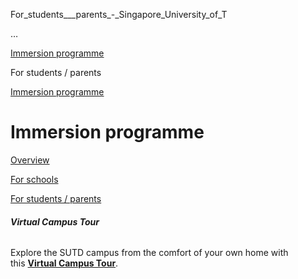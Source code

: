 For_students___parents_-_Singapore_University_of_T



…

 [Immersion programme](/admissions/undergraduate/immersion) 

For students / parents

[Immersion programme](https://www.sutd.edu.sg/admissions/undergraduate/immersion)

Immersion programme
===================

[Overview](/admissions/undergraduate/immersion/#tabs)

[For schools](/admissions/undergraduate/immersion/for-schools/#tabs)

[For students / parents](/admissions/undergraduate/immersion/for-students-parents/#tabs)

###### **Virtual Campus Tour**

Explore the SUTD campus from the comfort of your own home with this **[Virtual Campus Tour](https://virtualtour.sutd.edu.sg/)**.

